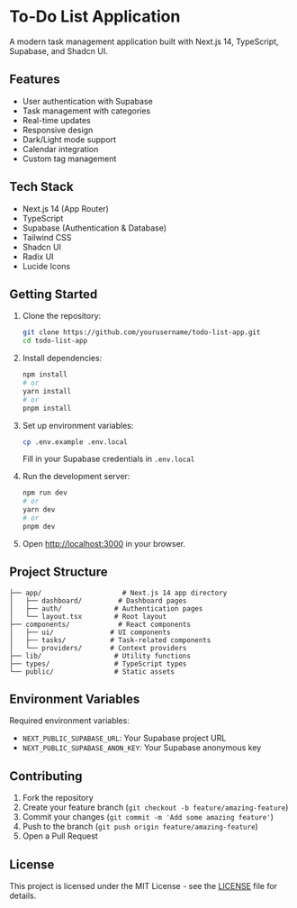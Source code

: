 # To-Do List Application

A modern task management application built with Next.js 14, TypeScript, Supabase, and Shadcn UI.

## Features

- User authentication with Supabase
- Task management with categories
- Real-time updates
- Responsive design
- Dark/Light mode support
- Calendar integration
- Custom tag management

## Tech Stack

- Next.js 14 (App Router)
- TypeScript
- Supabase (Authentication & Database)
- Tailwind CSS
- Shadcn UI
- Radix UI
- Lucide Icons

## Getting Started

1. Clone the repository:
   ```bash
   git clone https://github.com/yourusername/todo-list-app.git
   cd todo-list-app
   ```

2. Install dependencies:
   ```bash
   npm install
   # or
   yarn install
   # or
   pnpm install
   ```

3. Set up environment variables:
   ```bash
   cp .env.example .env.local
   ```
   Fill in your Supabase credentials in `.env.local`

4. Run the development server:
   ```bash
   npm run dev
   # or
   yarn dev
   # or
   pnpm dev
   ```

5. Open [http://localhost:3000](http://localhost:3000) in your browser.

## Project Structure

```
├── app/                    # Next.js 14 app directory
│   ├── dashboard/         # Dashboard pages
│   ├── auth/             # Authentication pages
│   └── layout.tsx        # Root layout
├── components/            # React components
│   ├── ui/              # UI components
│   ├── tasks/           # Task-related components
│   └── providers/       # Context providers
├── lib/                  # Utility functions
├── types/                # TypeScript types
└── public/               # Static assets
```

## Environment Variables

Required environment variables:

- `NEXT_PUBLIC_SUPABASE_URL`: Your Supabase project URL
- `NEXT_PUBLIC_SUPABASE_ANON_KEY`: Your Supabase anonymous key

## Contributing

1. Fork the repository
2. Create your feature branch (`git checkout -b feature/amazing-feature`)
3. Commit your changes (`git commit -m 'Add some amazing feature'`)
4. Push to the branch (`git push origin feature/amazing-feature`)
5. Open a Pull Request

## License

This project is licensed under the MIT License - see the [LICENSE](LICENSE) file for details. 